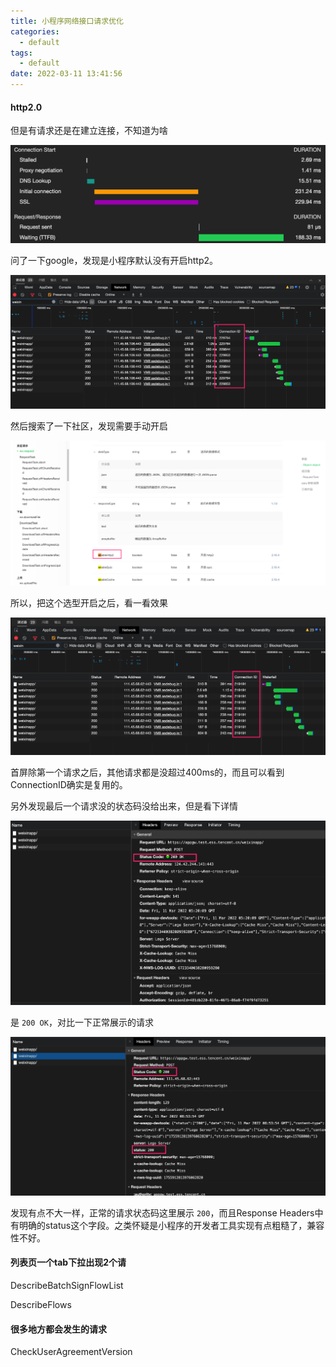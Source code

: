 ```yaml
---
title: 小程序网络接口请求优化
categories:
  - default
tags:
  - default
date: 2022-03-11 13:41:56
---
```




#### http2.0

但是有请求还是在建立连接，不知道为啥

![image-20220311134455489](小程序网络接口请求优化/image-20220311134455489.png)

问了一下google，发现是小程序默认没有开启http2。

![image-20220311171928708](小程序网络接口请求优化/image-20220311171928708.png)

然后搜索了一下社区，发现需要手动开启

![wecom-temp-f56b392e21e5b839dd0921c0f866eb98](小程序网络接口请求优化/wecom-temp-f56b392e21e5b839dd0921c0f866eb98.png)

所以，把这个选型开启之后，看一看效果

![wecom-temp-76da1a8e6c6b61d94c9ecbeb9f52fe38](小程序网络接口请求优化/wecom-temp-76da1a8e6c6b61d94c9ecbeb9f52fe38.png)

首屏除第一个请求之后，其他请求都是没超过400ms的，而且可以看到ConnectionID确实是复用的。

另外发现最后一个请求没的状态码没给出来，但是看下详情

![wecom-temp-819dfd09b6312312a893228b4581c754](小程序网络接口请求优化/wecom-temp-819dfd09b6312312a893228b4581c754.png)

是 `200 OK`，对比一下正常展示的请求

![wecom-temp-411c761610931475d201993b36ce8612](小程序网络接口请求优化/wecom-temp-411c761610931475d201993b36ce8612.png)

发现有点不大一样，正常的请求状态码这里展示 `200`，而且Response Headers中有明确的status这个字段。之类怀疑是小程序的开发者工具实现有点粗糙了，兼容性不好。

#### 列表页一个tab下拉出现2个请

DescribeBatchSignFlowList

DescribeFlows

#### 很多地方都会发生的请求

CheckUserAgreementVersion
